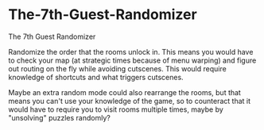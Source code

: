 # The-7th-Guest-Randomizer
The 7th Guest Randomizer

Randomize the order that the rooms unlock in. This means you would have to check your map (at strategic times because of menu warping) and figure out routing on the fly while avoiding cutscenes. This would require knowledge of shortcuts and what triggers cutscenes.

Maybe an extra random mode could also rearrange the rooms, but that means you can't use your knowledge of the game, so to counteract that it would have to require you to visit rooms multiple times, maybe by "unsolving" puzzles randomly?
